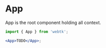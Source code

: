 # App

App is the root component holding all context.

```jsx
import { App } from 'webtk';

<App>TODO</App>;
```
